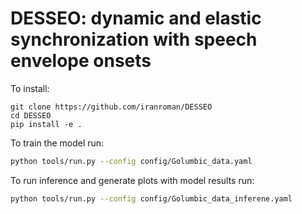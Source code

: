 # DESSEO: dynamic and elastic synchronization with speech envelope onsets

To install:
```
git clone https://github.com/iranroman/DESSEO
cd DESSEO
pip install -e .
```

To train the model run:
```bash
python tools/run.py --config config/Golumbic_data.yaml          
```

To run inference and generate plots with model results run:
```bash
python tools/run.py --config config/Golumbic_data_inferene.yaml          
```
